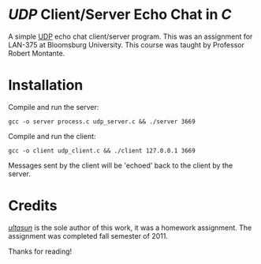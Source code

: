 # *UDP* Client/Server Echo Chat in *C*

A simple [UDP](https://en.wikipedia.org/wiki/User_Datagram_Protocol) echo chat client/server program.
This was an assignment for LAN-375 at Bloomsburg University.
This course was taught by Professor Robert Montante.

# Installation

Compile and run the server:

`gcc -o server process.c udp_server.c && ./server 3669`

Compile and run the client:

`gcc -o client udp_client.c && ./client 127.0.0.1 3669`

Messages sent by the client will be 'echoed' back to the client by the server.

# Credits
[*ultasun*](https://github.com/ultasun) is the sole author of this work, it was a homework assignment. 
The assignment was completed fall semester of 2011.

Thanks for reading!
